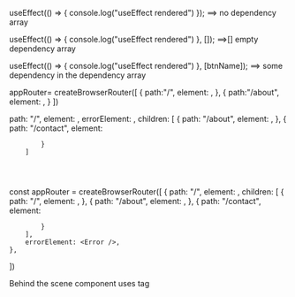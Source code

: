<!-- LECTURE 07 -->

<!-- note: property of useEffect() -->
<!--* when there is no dependency array [], then the call back fun will be called on every render.-->

useEffect(() => {
console.log("useEffect rendered")
}); ==> no dependency array

<!--* But if the dependency array is empty then the callback will be called just once on the initial render only   -->

useEffect(() => {
console.log("useEffect rendered")
}, []); ==>[] empty dependency array

<!--* And if there is something in the dependency array as a dependency then the callback will be called everytime the dependency changes -->

useEffect(() => {
console.log("useEffect rendered")
}, [btnName]); ==> some dependency in the dependency array

<!-- note: Never use hooks outside the body of the component it will not work and throw an error -->

<!-- note: Never use useState to make a local state variable inside the if else conditon -->

<!-- head: ROUTING IN REACT  -->
<!-- *we have to install react-router-dom into our app
*then we have to import createBrowserRouter from that,
*createBrowserRouter is used to create a configuration,
*This configuration is a list/array of objects, which tells that on which route which component will be rendered -->

appRouter= createBrowserRouter([
{
path:"/",
element: <AppLayout/>,
},
{
path:"/about",
element: <About/>,
}
])

<!--* RouterProvider is a component which is used to provide these Routes to our app. -->

<!--note: errorElement:<Error/> -->
<!--? Like the path and element inside the configuration we also have errorElement:<Error/> which shows this defined Error page when the route doesnt match -->

<!-- note: useRouteError -->
<!--* useRouteError hook is provided by react-router-dom, using this error we can get more info about the error and show on page to the user -->

<!-- note: children in routing -->
<!--* in the root route "/" mostly we have some addon path like /about , /contact so these are the children routes which can be handled as - -->

path: "/",
element: <AppLayout />,
errorElement: <Error />,
children: [
{
path: "/about",
element: <About />,
},
{
path: "/contact",
element: <Contact />

            }
        ]

<!-- note: condition based routing -->
<!--? which component should be rendered on which route can be done using "<Outlet />"  -->
<!--* like we have header and footer intact with all the pages and the content changes along with the routes so creating children routes and Outlet i can be achieved Outlet Component will automatically render the components according to the path -->
<div className="app">
            <Header />
            <Outlet />
        </div>

const appRouter = createBrowserRouter([
{
path: "/",
element: <AppLayout />,
children: [
{
path: "/",
element: <Body />,
},
{
path: "/about",
element: <About />,
},
{
path: "/contact",
element: <Contact />

            }
        ],
        errorElement: <Error />,
    },

])

<!-- note: never use anchor <a> tag for navigating to a route as this result in the reloading of the whole page which is not a good thing . -->
<!--* instead of this use <Link /> from react-router-dom -->

<!--? React web applications are called single page applications as there is a thing called client side routing. -->

<!-- dynamic routing  -->
<!--* :/param => data after the ":" colon is dynamic like here param is dynamic for says -->
<!--note: to access the dynamic route in the url we use a hook called useParam from react-router-dom -->

Behind the scene <Link/> component uses <a/> tag
